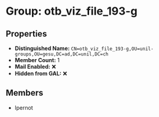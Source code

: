 # Group: otb_viz_file_193-g

## Properties

- **Distinguished Name:** `CN=otb_viz_file_193-g,OU=unil-groups,OU=gesu,DC=ad,DC=unil,DC=ch`
- **Member Count:** 1
- **Mail Enabled:** ❌
- **Hidden from GAL:** ❌

## Members

- lpernot
